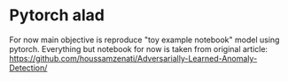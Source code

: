 # Pytorch alad

For now main objective is reproduce "toy example notebook" model using pytorch. Everything but notebook for now is taken from original article: https://github.com/houssamzenati/Adversarially-Learned-Anomaly-Detection/